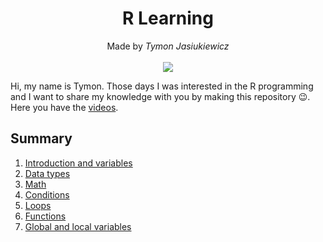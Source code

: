 <h1 align="center">R Learning</h1>

<p align="center">
  Made by <i>Tymon Jasiukiewicz</i><br><br>
  <img src="https://img.shields.io/badge/r-%23276DC3.svg?style=for-the-badge&logo=r&logoColor=white">
</p>

<p>Hi, my name is Tymon. Those days I was interested in the R programming and I want to share my knowledge with you by making this repository 😉. Here you have the <a href="https://www.youtube.com/watch?v=ybb5clTk90M&list=PLSFOLF4KDRKM-JYW9aJwWfZpLE6sscpDs&ab_channel=TymonJasiukiewicz">videos</a>.</p>

## Summary

1. [Introduction and variables](https://github.com/jasiukiewicztymon/RLearning/blob/main/Pages/%231/Variables.md)
2. [Data types](https://github.com/jasiukiewicztymon/RLearning/blob/main/Pages/%232/Data%20types.md)
3. [Math](https://github.com/jasiukiewicztymon/RLearning/blob/main/Pages/%233/Math.md)
4. [Conditions](https://github.com/jasiukiewicztymon/RLearning/blob/main/Pages/%234/Conditions.md)
5. [Loops](https://github.com/jasiukiewicztymon/RLearning/blob/main/Pages/%235/Loops.md)
6. [Functions](https://github.com/jasiukiewicztymon/RLearning/blob/main/Pages/%236/Functions.md)
7. [Global and local variables](https://github.com/jasiukiewicztymon/RLearning/blob/main/Pages/%237/GlobalAndLocalVariables.md)
